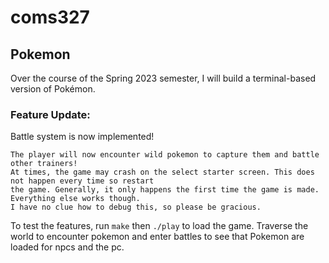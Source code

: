 # coms327
## Pokemon 

Over the course of the Spring 2023 semester, I will build a terminal-based version of Pokémon.

### Feature Update:
Battle system is now implemented!

```
The player will now encounter wild pokemon to capture them and battle other trainers!
At times, the game may crash on the select starter screen. This does not happen every time so restart 
the game. Generally, it only happens the first time the game is made. Everything else works though.
I have no clue how to debug this, so please be gracious.
```

To test the features, run `make` then `./play` to load the game. Traverse the world
to encounter pokemon and enter battles to see that Pokemon are loaded for npcs and the pc.
